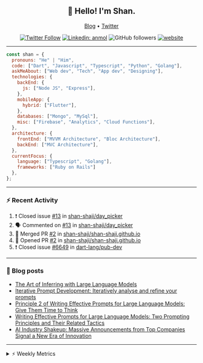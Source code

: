 <h2 align="center">👋 Hello! I'm Shan.</h2>
<p align="center">
  <a href="https://medium.com/feed/@shan-shaji">Blog</a> •
  <a href="https://twitter.com/intent/follow?screen_name=shan__shaji">Twitter</a>
</p>

<p align="center"><a href="https://twitter.com/intent/follow?screen_name=shan__shaji"><img src="https://img.shields.io/twitter/follow/shan__shaji?style=flat" alt="Twitter Follow"></a>
<a href="https://www.linkedin.com/in/shan-shaji/"><img src="https://img.shields.io/badge/shan-shaji?style=flat-square&amp;logo=Linkedin&amp;logoColor=white&amp;link=https://www.linkedin.com/in/shan-shaji/" alt="Linkedin: anmol"></a>
<img src="https://img.shields.io/github/followers/shan-shaji?label=Follow&amp;style=social" alt="GitHub followers">
<a href="http://shan-shaji.github.io/"><img src="https://img.shields.io/badge/Website-46a2f1.svg?&amp;style=flat-square&amp;logo=Google-Chrome&amp;logoColor=white&amp;link=http://shan-shaji.github.io/" alt="website"></a></p>

<hr>

```javascript
const shan = {
  pronouns: "He" | "Him",
  code: ["Dart", "Javascript", "Typescript", "Python", "Golang"],
  askMeAbout: ["Web dev", "Tech", "App dev", "Designing"],
  technologies: {
    backEnd: {
      js: ["Node JS", "Express"],
    },
    mobileApp: {
      hybrid: ["Flutter"],
    },
    databases: ["Mongo", "MySql"],
    misc: ["Firebase", "Analytics", "Cloud Functions"],
  },
  architecture: {
    frontEnd: ["MVVM Architecture", "Bloc Architecture"],
    backEnd: ["MVC Architecture"],
  },
  currentFocus: {
    language: ["Typescript", "Golang"],
    frameworks: ["Ruby on Rails"]
  },
};
```

---

### ⚡ Recent Activity

<!--START_SECTION:activity-->
1. ❗️ Closed issue [#13](https://github.com/shan-shaji/day_picker/issues/13) in [shan-shaji/day_picker](https://github.com/shan-shaji/day_picker)
2. 🗣 Commented on [#13](https://github.com/shan-shaji/day_picker/issues/13) in [shan-shaji/day_picker](https://github.com/shan-shaji/day_picker)
3. 🎉 Merged PR [#2](https://github.com/shan-shaji/shan-shaji.github.io/pull/2) in [shan-shaji/shan-shaji.github.io](https://github.com/shan-shaji/shan-shaji.github.io)
4. 💪 Opened PR [#2](https://github.com/shan-shaji/shan-shaji.github.io/pull/2) in [shan-shaji/shan-shaji.github.io](https://github.com/shan-shaji/shan-shaji.github.io)
5. ❗️ Closed issue [#6649](https://github.com/dart-lang/pub-dev/issues/6649) in [dart-lang/pub-dev](https://github.com/dart-lang/pub-dev)
<!--END_SECTION:activity-->

---

### 📕 Blog posts

<!-- BLOG-POST-LIST:START -->
- [The Art of Inferring with Large Language Models](https://dev.to/arkroot/the-art-of-inferring-with-large-language-models-243m)
- [Iterative Prompt Development: Iteratively analyse and refine your prompts](https://dev.to/arkroot/iterative-prompt-development-iteratively-analyse-and-refine-your-prompts-3ibl)
- [Principle 2 of Writing Effective Prompts for Large Language Models: Give Them Time to Think](https://dev.to/arkroot/principle-2-of-writing-effective-prompts-for-large-language-models-give-them-time-to-think-25j3)
- [Writing Effective Prompts for Large Language Models: Two Prompting Principles and Their Related Tactics](https://dev.to/arkroot/writing-effective-prompts-for-large-language-models-two-prompting-principles-and-their-related-tactics-151a)
- [AI Industry Shakeup: Massive Announcements from Top Companies Signal a New Era of Innovation](https://dev.to/shanshaji/ai-industry-shakeup-massive-announcements-from-top-companies-signal-a-new-era-of-innovation-pj7)
<!-- BLOG-POST-LIST:END -->

<hr>
<details>
    <summary>⚡ Weekly Metrics</summary>
    <p>
    
<!--START_SECTION:waka-->
![Code Time](http://img.shields.io/badge/Code%20Time-2%2C133%20hrs%203%20mins-blue)

![Profile Views](http://img.shields.io/badge/Profile%20Views-6-blue)

**🐱 My GitHub Data** 

> 📦 ? Used in GitHub's Storage 
 > 
> 🏆 350 Contributions in the Year 2023
 > 
> 💼 Opted to Hire
 > 
> 📜 137 Public Repositories 
 > 
> 🔑 0 Private Repositories 
 > 
**I'm a Night 🦉** 

```text
🌞 Morning                4417 commits        ███░░░░░░░░░░░░░░░░░░░░░░   11.44 % 
🌆 Daytime                10425 commits       ███████░░░░░░░░░░░░░░░░░░   27.01 % 
🌃 Evening                17720 commits       ███████████░░░░░░░░░░░░░░   45.90 % 
🌙 Night                  6041 commits        ████░░░░░░░░░░░░░░░░░░░░░   15.65 % 
```
📅 **I'm Most Productive on Thursday** 

```text
Monday                   5474 commits        ████░░░░░░░░░░░░░░░░░░░░░   14.18 % 
Tuesday                  6176 commits        ████░░░░░░░░░░░░░░░░░░░░░   16.00 % 
Wednesday                4822 commits        ███░░░░░░░░░░░░░░░░░░░░░░   12.49 % 
Thursday                 8166 commits        █████░░░░░░░░░░░░░░░░░░░░   21.15 % 
Friday                   6668 commits        ████░░░░░░░░░░░░░░░░░░░░░   17.27 % 
Saturday                 3566 commits        ██░░░░░░░░░░░░░░░░░░░░░░░   09.24 % 
Sunday                   3731 commits        ██░░░░░░░░░░░░░░░░░░░░░░░   09.67 % 
```


📊 **This Week I Spent My Time On** 

```text
🕑︎ Time Zone: Asia/Kolkata

💬 Programming Languages: 
Dart                     6 hrs 38 mins       ████████░░░░░░░░░░░░░░░░░   31.60 % 
TypeScript               5 hrs 11 mins       ██████░░░░░░░░░░░░░░░░░░░   24.74 % 
ERB                      3 hrs 44 mins       ████░░░░░░░░░░░░░░░░░░░░░   17.81 % 
Ruby                     2 hrs 44 mins       ███░░░░░░░░░░░░░░░░░░░░░░   13.06 % 
YAML                     54 mins             █░░░░░░░░░░░░░░░░░░░░░░░░   04.32 % 

🔥 Editors: 
VS Code                  13 hrs 36 mins      ████████████████░░░░░░░░░   64.78 % 
Android Studio           7 hrs 23 mins       █████████░░░░░░░░░░░░░░░░   35.22 % 

🐱‍💻 Projects: 
turbo                    7 hrs 3 mins        ████████░░░░░░░░░░░░░░░░░   33.61 % 
homeday-functions        5 hrs 12 mins       ██████░░░░░░░░░░░░░░░░░░░   24.78 % 
turbo-flutter 3          4 hrs 11 mins       █████░░░░░░░░░░░░░░░░░░░░   19.94 % 
turbo-flutter 2          2 hrs 19 mins       ███░░░░░░░░░░░░░░░░░░░░░░   11.11 % 
turbo-flutter            49 mins             █░░░░░░░░░░░░░░░░░░░░░░░░   03.94 % 

💻 Operating System: 
Mac                      21 hrs              █████████████████████████   100.00 % 
```

**I Mostly Code in Dart** 

```text
Dart                     53 repos            ███████████░░░░░░░░░░░░░░   45.69 % 
Python                   5 repos             █░░░░░░░░░░░░░░░░░░░░░░░░   04.31 % 
Ruby                     3 repos             █░░░░░░░░░░░░░░░░░░░░░░░░   02.59 % 
Go                       3 repos             █░░░░░░░░░░░░░░░░░░░░░░░░   02.59 % 
Shell                    1 repo              ░░░░░░░░░░░░░░░░░░░░░░░░░   00.86 % 
```




 Last Updated on 30/05/2023 18:48:44 UTC
<!--END_SECTION:waka-->

</p>
 </details>
